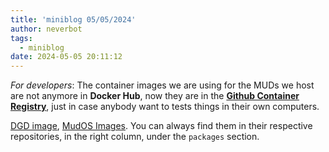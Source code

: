 ```yaml
---
title: 'miniblog 05/05/2024'
author: neverbot
tags:
  - miniblog
date: 2024-05-05 20:11:12
---
```


*For developers*: The container images we are using for the MUDs we host are not anymore in **Docker Hub**, now they are in the [**Github Container Registry**](https://docs.github.com/en/packages/working-with-a-github-packages-registry/working-with-the-container-registry), just in case anybody want to tests things in their own computers. 

[DGD image](https://github.com/maldorne/dgd/pkgs/container/dgd), [MudOS Images](https://github.com/maldorne/mudos/pkgs/container/mudos). You can always find them in their respective repositories, in the right column, under the `packages` section.
